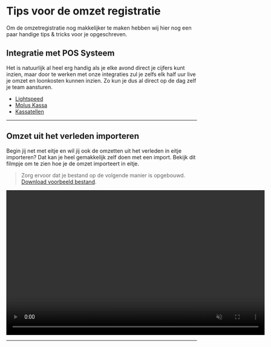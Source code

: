 # Tips voor de omzet registratie

Om de omzetregistratie nog makkelijker te maken hebben wij hier nog een paar handige tips & tricks voor je opgeschreven.

## Integratie met POS Systeem

Het is natuurlijk al heel erg handig als je elke avond direct je cijfers kunt inzien, maar door te werken met onze integraties zul je zelfs elk half uur live je omzet en loonkosten kunnen inzien. Zo kun je dus al direct op de dag zelf je team aansturen.

* [Lightspeed](lightspeed.md)	
* [Mplus Kassa](mplus.md)	
* [Kassatellen](kassatellen.md)	


---

## Omzet uit het verleden importeren
Begin jij net met eitje en wil jij ook de omzetten uit het verleden in eitje importeren? Dat kan je heel gemakkelijk zelf doen met een import. Bekijk dit filmpje om te zien hoe je de omzet importeert in eitje.

> Zorg ervoor dat je bestand op de volgende manier is opgebouwd. [Download voorbeeld bestand](https://eitje-prod.s3-eu-west-1.amazonaws.com/own/eitje_example_revenue_import.xlsx).

<video controls
       muted 
       src="/assets/omzetImport.mov"
       width="683"
       height="384">
</video>

---
